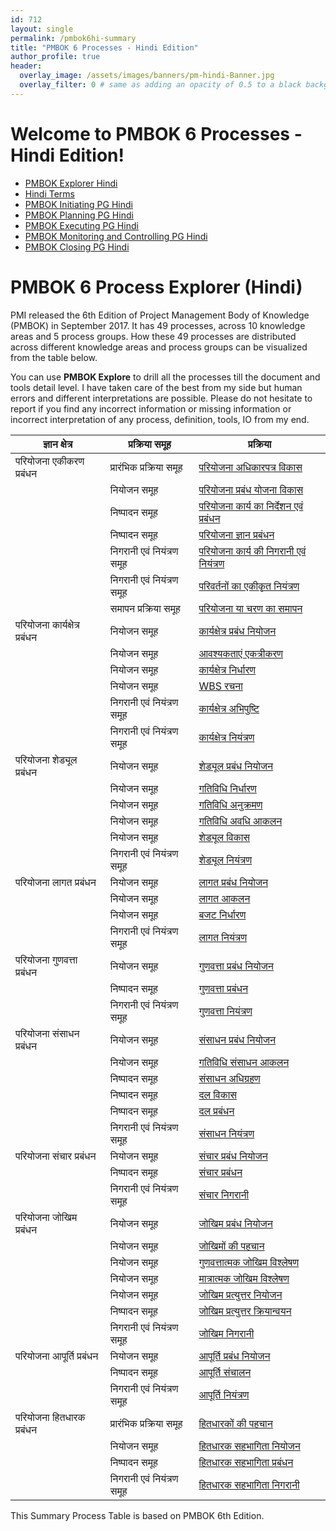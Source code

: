 ```yaml
---
id: 712    
layout: single
permalink: /pmbok6hi-summary
title: "PMBOK 6 Processes - Hindi Edition"
author_profile: true
header:
  overlay_image: /assets/images/banners/pm-hindi-Banner.jpg
  overlay_filter: 0 # same as adding an opacity of 0.5 to a black background
---
```


# Welcome to PMBOK 6 Processes - Hindi Edition!

- [PMBOK Explorer Hindi](/pmbok6hi)
- [Hindi Terms](/pmbok6hi-tags#hindi-terms)
- [PMBOK Initiating PG Hindi](/pmbok6hi-tags#pmbok-initiating-pg-hindi)
- [PMBOK Planning PG Hindi](/pmbok6hi-tags#pmbok-planning-pg-hindi)
- [PMBOK Executing PG Hindi](/pmbok6hi-tags#pmbok-executing-pg-hindi)
- [PMBOK Monitoring and Controlling PG Hindi](/pmbok6hi-tags#pmbok-monitoring-and-controlling-pg-hindi)
- [PMBOK Closing PG Hindi](/pmbok6hi-tags#pmbok-closing-pg-hindi)

# PMBOK 6 Process Explorer (Hindi)

PMI released the 6th Edition of Project Management Body of Knowledge (PMBOK) in September 2017. It has 49 processes, across 10 knowledge areas and 5 process groups. How these 49 processes are distributed across different knowledge areas and process groups can be visualized from the table below.

You can use **PMBOK Explore** to drill all the processes till the document and tools detail level. I have taken care of the best from my side but human errors and different interpretations are possible. Please do not hesitate to report if you find any incorrect information or missing information or incorrect interpretation of any process, definition, tools, IO from my end.

| **ज्ञान क्षेत्र** | **प्रक्रिया समूह** | **प्रक्रिया** |
|---|---|---|
| परियोजना एकीकरण प्रबंधन | प्रारंभिक प्रक्रिया समूह | [परियोजना अधिकारपत्र विकास](/pmbok6hi/develop-project-charter-hi) |
|  | नियोजन समूह | [परियोजना प्रबंध योजना विकास](/pmbok6hi/develop-project-management-plan-hi) |
|  | निष्पादन समूह | [परियोजना कार्य का निर्देशन एवं प्रबंधन](/pmbok6hi/direct-and-manage-project-work-hi) |
|  | निष्पादन समूह | [परियोजना ज्ञान प्रबंधन](/pmbok6hi/manage-project-knowledge-hi) |
|  | निगरानी एवं नियंत्रण समूह | [परियोजना कार्य की निगरानी एवं नियंत्रण](/pmbok6hi/monitor-and-control-project-work-hi) |
|  | निगरानी एवं नियंत्रण समूह | [परिवर्तनों का एकीकृत नियंत्रण](/pmbok6hi/perform-integrated-change-control-hi) |
|  | समापन प्रक्रिया समूह | [परियोजना या चरण का समापन](/pmbok6hi/close-project-or-phase-hi) |
| परियोजना कार्यक्षेत्र प्रबंधन | नियोजन समूह | [कार्यक्षेत्र प्रबंध नियोजन](/pmbok6hi/plan-scope-management-hi) |
|  | नियोजन समूह | [आवश्यकताएं एकत्रीकरण](/pmbok6hi/collect-requirements-hi) |
|  | नियोजन समूह | [कार्यक्षेत्र निर्धारण](/pmbok6hi/define-scope-hi) |
|  | नियोजन समूह | [WBS रचना](/pmbok6hi/create-wbs-hi) |
|  | निगरानी एवं नियंत्रण समूह | [कार्यक्षेत्र अभिपुष्टि](/pmbok6hi/validate-scope-hi) |
|  | निगरानी एवं नियंत्रण समूह | [कार्यक्षेत्र नियंत्रण](/pmbok6hi/control-scope-hi) |
| परियोजना शेड्यूल प्रबंधन | नियोजन समूह | [शेड्यूल प्रबंध नियोजन](/pmbok6hi/plan-schedule-management-hi) |
|  | नियोजन समूह | [गतिविधि निर्धारण](/pmbok6hi/define-activities-hi) |
|  | नियोजन समूह | [गतिविधि अनुक्रमण](/pmbok6hi/sequence-activities-hi) |
|  | नियोजन समूह | [गतिविधि अवधि आकलन](/pmbok6hi/estimate-activity-durations-hi) |
|  | नियोजन समूह | [शेड्यूल विकास](/pmbok6hi/develop-schedule-hi) |
|  | निगरानी एवं नियंत्रण समूह | [शेड्यूल नियंत्रण](/pmbok6hi/control-schedule-hi) |
| परियोजना लागत प्रबंधन | नियोजन समूह | [लागत प्रबंध नियोजन](/pmbok6hi/plan-cost-management-hi) |
|  | नियोजन समूह | [लागत आकलन](/pmbok6hi/estimate-costs-hi) |
|  | नियोजन समूह | [बजट निर्धारण](/pmbok6hi/determine-budget-hi) |
|  | निगरानी एवं नियंत्रण समूह | [लागत नियंत्रण](/pmbok6hi/control-costs-hi) |
| परियोजना गुणवत्ता प्रबंधन | नियोजन समूह | [गुणवत्ता प्रबंध नियोजन](/pmbok6hi/plan-quality-management-hi) |
|  | निष्पादन समूह | [गुणवत्ता प्रबंधन](/pmbok6hi/manage-quality-hi) |
|  | निगरानी एवं नियंत्रण समूह | [गुणवत्ता नियंत्रण](/pmbok6hi/control-quality-hi) |
| परियोजना संसाधन प्रबंधन | नियोजन समूह | [संसाधन प्रबंध नियोजन](/pmbok6hi/plan-resource-management-hi) |
|  | नियोजन समूह | [गतिविधि संसाधन आकलन](/pmbok6hi/estimate-activity-resources-hi) |
|  | निष्पादन समूह | [संसाधन अधिग्रहण](/pmbok6hi/acquire-resources-hi) |
|  | निष्पादन समूह | [दल विकास](/pmbok6hi/develop-team-hi) |
|  | निष्पादन समूह | [दल प्रबंधन](/pmbok6hi/manage-team-hi) |
|  | निगरानी एवं नियंत्रण समूह | [संसाधन नियंत्रण](/pmbok6hi/control-resources-hi) |
| परियोजना संचार प्रबंधन | नियोजन समूह | [संचार प्रबंध नियोजन](/pmbok6hi/plan-communications-management-hi) |
|  | निष्पादन समूह | [संचार प्रबंधन](/pmbok6hi/manage-communications-hi) |
|  | निगरानी एवं नियंत्रण समूह | [संचार निगरानी](/pmbok6hi/monitor-communications-hi) |
| परियोजना जोखिम प्रबंधन | नियोजन समूह | [जोखिम प्रबंध नियोजन](/pmbok6hi/plan-risk-management-hi) |
|  | नियोजन समूह | [जोखिमों की पहचान](/pmbok6hi/identify-risks-hi) |
|  | नियोजन समूह | [गुणवत्तात्मक जोखिम विश्लेषण](/pmbok6hi/perform-qualitative-risk-analysis-hi) |
|  | नियोजन समूह | [मात्रात्मक जोखिम विश्लेषण](/pmbok6hi/perform-quantitative-risk-analysis-hi) |
|  | नियोजन समूह | [जोखिम प्रत्युत्तर नियोजन](/pmbok6hi/plan-risk-responses-hi) |
|  | निष्पादन समूह | [जोखिम प्रत्युत्तर क्रियान्वयन](/pmbok6hi/implement-risk-responses-hi) |
|  | निगरानी एवं नियंत्रण समूह | [जोखिम निगरानी](/pmbok6hi/monitor-risks-hi) |
| परियोजना आपूर्ति प्रबंधन | नियोजन समूह | [आपूर्ति प्रबंध नियोजन](/pmbok6hi/plan-procurement-management-hi) |
|  | निष्पादन समूह | [आपूर्ति संचालन](/pmbok6hi/conduct-procurements-hi) |
|  | निगरानी एवं नियंत्रण समूह | [आपूर्ति नियंत्रण](/pmbok6hi/control-procurements-hi) |
| परियोजना हितधारक प्रबंधन | प्रारंभिक प्रक्रिया समूह | [हितधारकों की पहचान](/pmbok6hi/identify-stakeholders-hi) |
|  | नियोजन समूह | [हितधारक सहभागिता नियोजन](/pmbok6hi/plan-stakeholder-engagement-hi) |
|  | निष्पादन समूह | [हितधारक सहभागिता प्रबंधन](/pmbok6hi/manage-stakeholder-engagement-hi) |
|  | निगरानी एवं नियंत्रण समूह | [हितधारक सहभागिता निगरानी](/pmbok6hi/monitor-stakeholder-engagement-hi) |

This Summary Process Table is based on PMBOK 6th Edition.